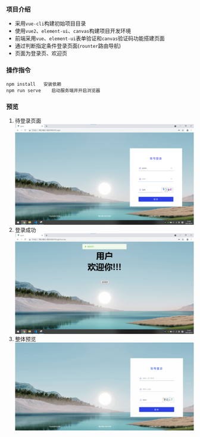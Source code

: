 ### 项目介绍
* 采用`vue-cli`构建初始项目目录
* 使用`vue2`、`element-ui`、`canvas`构建项目开发环境
* 前端采用`vue`、`element-ui`表单验证和`canvas`验证码功能搭建页面
* 通过判断指定条件登录页面(`rounter`路由导航)
* 页面为登录页、欢迎页
### 操作指令
```
npm install   安装依赖  
npm run serve    启动服务端并开启浏览器
```
### 预览
1. 待登录页面
![1](https://github.com/HLchange/sign-in-vue-element-ui/blob/main/review/%E5%BE%85%E7%99%BB%E5%BD%95%E9%A1%B5%E9%9D%A2.png)
3. 登录成功
![2](https://github.com/HLchange/sign-in-vue-element-ui/blob/main/review/%E7%99%BB%E5%BD%95%E6%88%90%E5%8A%9F.png)
3. 整体预览
![3](https://github.com/HLchange/sign-in-vue-element-ui/blob/main/review/%E6%95%B4%E4%BD%93%E9%A2%84%E8%A7%88.gif)
